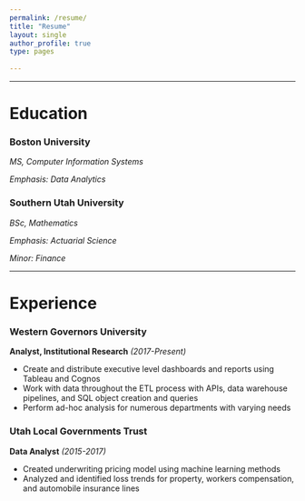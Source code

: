 ```yaml
---
permalink: /resume/
title: "Resume"
layout: single
author_profile: true
type: pages
      
---
```


------  
# Education


### Boston University
*MS, Computer Information Systems*

*Emphasis: Data Analytics*


### Southern Utah University
*BSc, Mathematics*

*Emphasis: Actuarial Science*

*Minor: Finance*

   
------


# Experience

### Western Governors University
**Analyst, Institutional Research** *(2017-Present)*

* Create and distribute executive level dashboards and reports using Tableau and Cognos
* Work with data throughout the ETL process with APIs, data warehouse pipelines, and SQL object creation and queries
* Perform ad-hoc analysis for numerous departments with varying needs

### Utah Local Governments Trust
**Data Analyst** *(2015-2017)*

* Created underwriting pricing model using machine learning methods
* Analyzed and identified loss trends for property, workers compensation, and automobile insurance lines